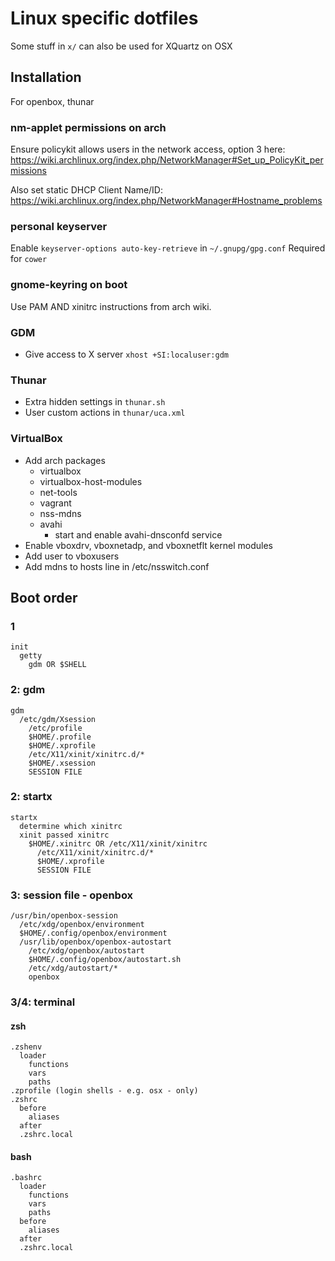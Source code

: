 # Linux specific dotfiles

Some stuff in `x/` can also be used for XQuartz on OSX

## Installation

For openbox, thunar

### nm-applet permissions on arch

Ensure policykit allows users in the network access, option 3 here:
https://wiki.archlinux.org/index.php/NetworkManager#Set_up_PolicyKit_permissions

Also set static DHCP Client Name/ID:
https://wiki.archlinux.org/index.php/NetworkManager#Hostname_problems

### personal keyserver

Enable `keyserver-options auto-key-retrieve` in `~/.gnupg/gpg.conf`
Required for `cower`

### gnome-keyring on boot

Use PAM AND xinitrc instructions from arch wiki.

### GDM

- Give access to X server `xhost +SI:localuser:gdm`

### Thunar

- Extra hidden settings in `thunar.sh`
- User custom actions in `thunar/uca.xml`

### VirtualBox

- Add arch packages
  - virtualbox
  - virtualbox-host-modules
  - net-tools
  - vagrant
  - nss-mdns
  - avahi
    - start and enable avahi-dnsconfd service
- Enable vboxdrv, vboxnetadp, and vboxnetflt kernel modules
- Add user to vboxusers
- Add mdns to hosts line in /etc/nsswitch.conf

## Boot order

### 1

```
init
  getty
    gdm OR $SHELL
```

### 2: gdm

```
gdm
  /etc/gdm/Xsession
    /etc/profile
    $HOME/.profile
    $HOME/.xprofile
    /etc/X11/xinit/xinitrc.d/*
    $HOME/.xsession
    SESSION FILE
```

### 2: startx

```
startx
  determine which xinitrc
  xinit passed xinitrc
    $HOME/.xinitrc OR /etc/X11/xinit/xinitrc
      /etc/X11/xinit/xinitrc.d/*
      $HOME/.xprofile
      SESSION FILE
```

### 3: session file - openbox

```
/usr/bin/openbox-session
  /etc/xdg/openbox/environment
  $HOME/.config/openbox/environment
  /usr/lib/openbox/openbox-autostart
    /etc/xdg/openbox/autostart
    $HOME/.config/openbox/autostart.sh
    /etc/xdg/autostart/*
    openbox
```

### 3/4: terminal

#### zsh

```
.zshenv
  loader
    functions
    vars
    paths
.zprofile (login shells - e.g. osx - only)
.zshrc
  before
    aliases
  after
  .zshrc.local
```

#### bash

```
.bashrc
  loader
    functions
    vars
    paths
  before
    aliases
  after
  .zshrc.local
```
